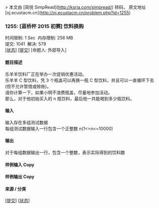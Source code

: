 \> 本文由 \[简悦 SimpRead\](http://ksria.com/simpread/) 转码， 原文地址 \[oj.ecustacm.cn\](http://oj.ecustacm.cn/problem.php?id=1255)

### 1255: \[蓝桥杯 2015 初赛\] 饮料换购

时间限制: 1 Sec  内存限制: 256 MB  
提交: 1041  解决: 579  
\[[状态](http://oj.ecustacm.cn/problemstatus.php?id=1255)\] \[[提交](http://oj.ecustacm.cn/submitpage.php?id=1255)\] \[命题人: 外部导入\]

#### 题目描述

乐羊羊饮料厂正在举办一次促销优惠活动。  
乐羊羊 C 型饮料，凭 3 个瓶盖可以再换一瓶 C 型饮料，并且可以一直循环下去 (但不允许暂借或赊账)。  
请你计算一下，如果小明不浪费瓶盖，尽量地参加活动。  
那么，对于他初始买入的 n 瓶饮料，最后他一共能喝到多少瓶饮料。 

#### 输入

输入存在多组测试数据  
每组测试数据输入一行包含一个正整数 n(1<=n<=10000)  

#### 输出

对于每组数据输出一行，包含一个整数，表示实际得到的饮料数  

#### 样例输入 Copy

#### 样例输出 Copy

#### 来源 / 分类

\[[提交](http://oj.ecustacm.cn/submitpage.php?id=1255)\] \[[状态](http://oj.ecustacm.cn/problemstatus.php?id=1255)\]